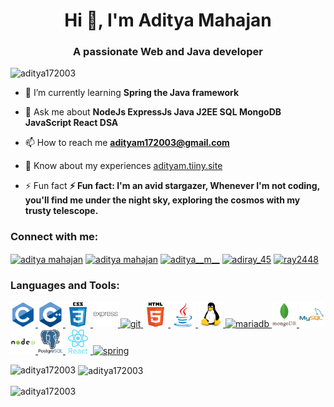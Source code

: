 <h1 align="center">Hi 👋, I'm Aditya Mahajan</h1>
<h3 align="center">A passionate Web and Java developer</h3>

<p align="left"> <img src="https://komarev.com/ghpvc/?username=aditya172003&label=Profile%20views&color=0e75b6&style=flat" alt="aditya172003" /> </p>

- 🌱 I’m currently learning **Spring the Java framework**

- 💬 Ask me about **NodeJs ExpressJs Java J2EE SQL MongoDB JavaScript React DSA**

- 📫 How to reach me **adityam172003@gmail.com**

- 📄 Know about my experiences [adityam.tiiny.site](adityam.tiiny.site)

- ⚡ Fun fact **⚡ Fun fact: I'm an avid stargazer, Whenever I'm not coding, you'll find me under the night sky, exploring the cosmos with my trusty telescope.**

<h3 align="left">Connect with me:</h3>
<p align="left">
<a href="https://linkedin.com/in/aditya mahajan" target="blank"><img align="center" src="https://raw.githubusercontent.com/rahuldkjain/github-profile-readme-generator/master/src/images/icons/Social/linked-in-alt.svg" alt="aditya mahajan" height="30" width="40" /></a>
<a href="https://fb.com/aditya mahajan" target="blank"><img align="center" src="https://raw.githubusercontent.com/rahuldkjain/github-profile-readme-generator/master/src/images/icons/Social/facebook.svg" alt="aditya mahajan" height="30" width="40" /></a>
<a href="https://instagram.com/aditya__m__" target="blank"><img align="center" src="https://raw.githubusercontent.com/rahuldkjain/github-profile-readme-generator/master/src/images/icons/Social/instagram.svg" alt="aditya__m__" height="30" width="40" /></a>
<a href="https://www.codechef.com/users/adiray_45" target="blank"><img align="center" src="https://cdn.jsdelivr.net/npm/simple-icons@3.1.0/icons/codechef.svg" alt="adiray_45" height="30" width="40" /></a>
<a href="https://codeforces.com/profile/ray2448" target="blank"><img align="center" src="https://raw.githubusercontent.com/rahuldkjain/github-profile-readme-generator/master/src/images/icons/Social/codeforces.svg" alt="ray2448" height="30" width="40" /></a>
</p>

<h3 align="left">Languages and Tools:</h3>
<p align="left"> <a href="https://www.cprogramming.com/" target="_blank" rel="noreferrer"> <img src="https://raw.githubusercontent.com/devicons/devicon/master/icons/c/c-original.svg" alt="c" width="40" height="40"/> </a> <a href="https://www.w3schools.com/cpp/" target="_blank" rel="noreferrer"> <img src="https://raw.githubusercontent.com/devicons/devicon/master/icons/cplusplus/cplusplus-original.svg" alt="cplusplus" width="40" height="40"/> </a> <a href="https://www.w3schools.com/css/" target="_blank" rel="noreferrer"> <img src="https://raw.githubusercontent.com/devicons/devicon/master/icons/css3/css3-original-wordmark.svg" alt="css3" width="40" height="40"/> </a> <a href="https://expressjs.com" target="_blank" rel="noreferrer"> <img src="https://raw.githubusercontent.com/devicons/devicon/master/icons/express/express-original-wordmark.svg" alt="express" width="40" height="40"/> </a> <a href="https://git-scm.com/" target="_blank" rel="noreferrer"> <img src="https://www.vectorlogo.zone/logos/git-scm/git-scm-icon.svg" alt="git" width="40" height="40"/> </a> <a href="https://www.w3.org/html/" target="_blank" rel="noreferrer"> <img src="https://raw.githubusercontent.com/devicons/devicon/master/icons/html5/html5-original-wordmark.svg" alt="html5" width="40" height="40"/> </a> <a href="https://www.java.com" target="_blank" rel="noreferrer"> <img src="https://raw.githubusercontent.com/devicons/devicon/master/icons/java/java-original.svg" alt="java" width="40" height="40"/> </a> <a href="https://www.linux.org/" target="_blank" rel="noreferrer"> <img src="https://raw.githubusercontent.com/devicons/devicon/master/icons/linux/linux-original.svg" alt="linux" width="40" height="40"/> </a> <a href="https://mariadb.org/" target="_blank" rel="noreferrer"> <img src="https://www.vectorlogo.zone/logos/mariadb/mariadb-icon.svg" alt="mariadb" width="40" height="40"/> </a> <a href="https://www.mongodb.com/" target="_blank" rel="noreferrer"> <img src="https://raw.githubusercontent.com/devicons/devicon/master/icons/mongodb/mongodb-original-wordmark.svg" alt="mongodb" width="40" height="40"/> </a> <a href="https://www.mysql.com/" target="_blank" rel="noreferrer"> <img src="https://raw.githubusercontent.com/devicons/devicon/master/icons/mysql/mysql-original-wordmark.svg" alt="mysql" width="40" height="40"/> </a> <a href="https://nodejs.org" target="_blank" rel="noreferrer"> <img src="https://raw.githubusercontent.com/devicons/devicon/master/icons/nodejs/nodejs-original-wordmark.svg" alt="nodejs" width="40" height="40"/> </a> <a href="https://www.postgresql.org" target="_blank" rel="noreferrer"> <img src="https://raw.githubusercontent.com/devicons/devicon/master/icons/postgresql/postgresql-original-wordmark.svg" alt="postgresql" width="40" height="40"/> </a> <a href="https://reactjs.org/" target="_blank" rel="noreferrer"> <img src="https://raw.githubusercontent.com/devicons/devicon/master/icons/react/react-original-wordmark.svg" alt="react" width="40" height="40"/> </a> <a href="https://spring.io/" target="_blank" rel="noreferrer"> <img src="https://www.vectorlogo.zone/logos/springio/springio-icon.svg" alt="spring" width="40" height="40"/> </a> </p>

<p><img align="left" src="https://github-readme-stats.vercel.app/api/top-langs?username=aditya172003&show_icons=true&locale=en&layout=compact" alt="aditya172003" /></p>

<p>&nbsp;<img align="center" src="https://github-readme-stats.vercel.app/api?username=aditya172003&show_icons=true&locale=en" alt="aditya172003" /></p>

<p><img align="center" src="https://github-readme-streak-stats.herokuapp.com/?user=aditya172003&" alt="aditya172003" /></p>
